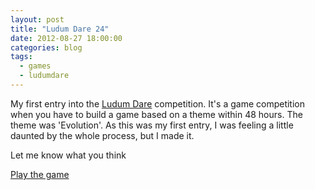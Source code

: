 ```yaml
---
layout: post
title: "Ludum Dare 24"
date: 2012-08-27 18:00:00
categories: blog
tags:
  - games
  - ludumdare
---
```


My first entry into the [Ludum Dare][ludum] competition. It's a game competition when you have to build a game based on a theme within 48 hours. The theme was 'Evolution'. As this was my first entry, I was feeling a little daunted by the whole process, but I made it.

Let me know what you think

[Play the game][entry]

[ludum]:  http://www.ludumdare.com/compo/
[entry]:  http://www.ludumdare.com/compo/ludum-dare-24/?action=preview&uid=14756
